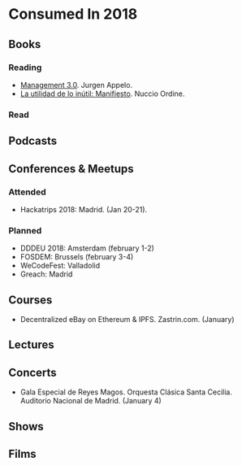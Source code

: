 # Consumed In 2018


## Books

### Reading

- [Management 3.0](). Jurgen Appelo.
- [La utilidad de lo inútil: Manifiesto](https://www.goodreads.com/book/show/19097397-la-utilidad-de-lo-in-til?ac). Nuccio Ordine.

### Read



## Podcasts

## Conferences & Meetups

### Attended

- Hackatrips 2018: Madrid. (Jan 20-21).

### Planned

- DDDEU 2018: Amsterdam (february 1-2)
- FOSDEM: Brussels (february 3-4)
- WeCodeFest: Valladolid
- Greach: Madrid

## Courses

- Decentralized eBay on Ethereum & IPFS. Zastrin.com. (January)

## Lectures



## Concerts

- Gala Especial de Reyes Magos. Orquesta Clásica Santa Cecilia. Auditorio Nacional de Madrid. (January 4)

## Shows

## Films


